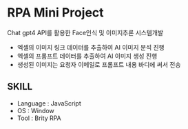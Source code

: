 # RPA Mini Project
Chat gpt4 API를 활용한 Face인식 및 이미지추론 시스템개발

- 엑셀의 이미지 링크 데이터를 추출하여 AI 이미지 분석 진행
- 엑셀의 프롬프트 데이터를 추출하여 AI 이미지 생성 진행
- 생성된 이미지는 요청자 이메일로 프롬프트 내용 바디에 써서 전송

## SKILL
- Language : JavaScript
- OS : Window
- Tool : Brity RPA
